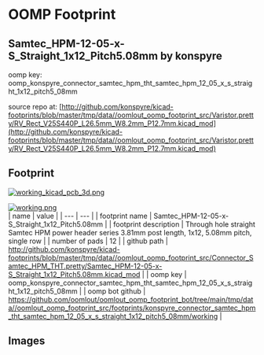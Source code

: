 # OOMP Footprint  
## Samtec_HPM-12-05-x-S_Straight_1x12_Pitch5.08mm  by konspyre  
  
oomp key: oomp_konspyre_connector_samtec_hpm_tht_samtec_hpm_12_05_x_s_straight_1x12_pitch5_08mm  
  
source repo at: [http://github.com/konspyre/kicad-footprints/blob/master/tmp/data//oomlout_oomp_footprint_src/Varistor.pretty/RV_Rect_V25S440P_L26.5mm_W8.2mm_P12.7mm.kicad_mod](http://github.com/konspyre/kicad-footprints/blob/master/tmp/data//oomlout_oomp_footprint_src/Varistor.pretty/RV_Rect_V25S440P_L26.5mm_W8.2mm_P12.7mm.kicad_mod)  
## Footprint  
  
[![working_kicad_pcb_3d.png](working_kicad_pcb_3d_600.png)](working_kicad_pcb_3d.png)  
  
[![working.png](working_600.png)](working.png)  
| name | value | 
| --- | --- | 
| footprint name | Samtec_HPM-12-05-x-S_Straight_1x12_Pitch5.08mm | 
| footprint description | Through hole straight Samtec HPM power header series 3.81mm post length, 1x12, 5.08mm pitch, single row | 
| number of pads | 12 | 
| github path | http://github.com/konspyre/kicad-footprints/blob/master/tmp/data//oomlout_oomp_footprint_src/Connector_Samtec_HPM_THT.pretty/Samtec_HPM-12-05-x-S_Straight_1x12_Pitch5.08mm.kicad_mod | 
| oomp key | oomp_konspyre_connector_samtec_hpm_tht_samtec_hpm_12_05_x_s_straight_1x12_pitch5_08mm | 
| oomp bot github | https://github.com/oomlout/oomlout_oomp_footprint_bot/tree/main/tmp/data//oomlout_oomp_footprint_src/footprints/konspyre_connector_samtec_hpm_tht_samtec_hpm_12_05_x_s_straight_1x12_pitch5_08mm/working | 
## Images  
